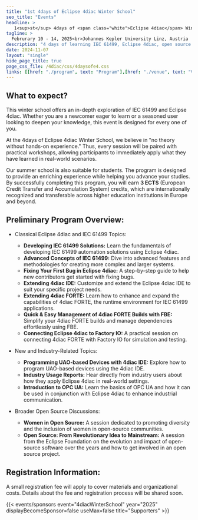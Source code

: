 ```yaml
---
title: "1st 4days of Eclipse 4diac Winter School"
seo_title: "Events"
headline: > 
   1<sup>st</sup> 4days of <span class="white">Eclipse 4diac</span> Winter School
tagline: >
  Februrary 10 - 14, 2025<br>Johannes Kepler University Linz, Austria
description: "4 days of learning IEC 61499, Eclipse 4diac, open source and more"
date: 2024-11-07
layout: "single"
hide_page_title: true
page_css_file: /4diac/css/4daysofe4.css
links: [[href: "./program", text: "Program"],[href: "./venue", text: "Venue"],[href: "./participation", text: "Participation"],[href: "./organisation", text: "Organisation"]]
---
```



## What to expect?

This winter school offers an in-depth exploration of IEC 61499 and Eclipse 4diac. 
Whether you are a newcomer eager to learn or a seasoned user looking to deepen your knowledge, this event is designed for every one of you.

At the 4days of Eclipse 4diac Winter School, we believe in &quot;no theory without hands-on experience.&quot; 
Thus, every session will be paired with practical workshops, allowing participants to immediately apply what they have learned in real-world scenarios.

Our summer school is also suitable for students. 
The program is designed to provide an enriching experience while helping you advance your studies. 
By successfully completing this program, you will earn **3 ECTS** (European Credit Transfer and Accumulation System) credits, which are internationally recognized and transferable across higher education institutions in Europe and beyond.

## Preliminary Program Overview:</h3>
 - Classical Eclipse 4diac and IEC 61499 Topics:
    - **Developing IEC 61499 Solutions:** Learn the fundamentals of developing IEC 61499 automation solutions using Eclipse 4diac.
    - **Advanced Concepts of IEC 61499:**  Dive into advanced features and methodologies for creating more complex and larger systems.
    - **Fixing Your First Bug in Eclipse 4diac:**  A step-by-step guide to help new contributors get started with fixing bugs.
    - **Extending 4diac IDE:**  Customize and extend the Eclipse 4diac IDE to suit your specific project needs.
    - **Extending 4diac FORTE:**  Learn how to enhance and expand the capabilities of 4diac FORTE, the runtime environment for IEC 61499 applications.
    - **Quick &amp; Easy Management of 4diac FORTE Builds with FBE:**  Simplify your 4diac FORTE builds and manage dependencies effortlessly using FBE.
    - **Connecting Eclipse 4diac to Factory IO:**  A practical session on connecting 4diac FORTE with Factory IO for simulation and testing.
    
 - New and Industry-Related Topics:
    - **Programming UAO-based Devices with 4diac IDE:**  Explore how to program UAO-based devices using the 4diac IDE.
    - **Industry Usage Reports:**  Hear directly from industry users about how they apply Eclipse 4diac in real-world settings.
    - **Introduction to OPC UA:**  Learn the basics of OPC UA and how it can be used in conjunction with Eclipse 4diac to enhance industrial communication.
    
 - Broader Open Source Discussions:
    - **Women in Open Source:**  A session dedicated to promoting diversity and the inclusion of women in open-source communities.
    - **Open Source: From Revolutionary Idea to Mainstream:**  A session from the Eclipse Foundation on the evolution and impact of open-source software over the years and how to get involved in an open source project.

## Registration Information:
A small registration fee will apply to cover materials and organizational costs. Details about the fee and registration process will be shared soon.

{{< events/sponsors event="4diacWinterSchool" year="2025" displayBecomeSponsor=false useMax=false title="Supporters" >}}

